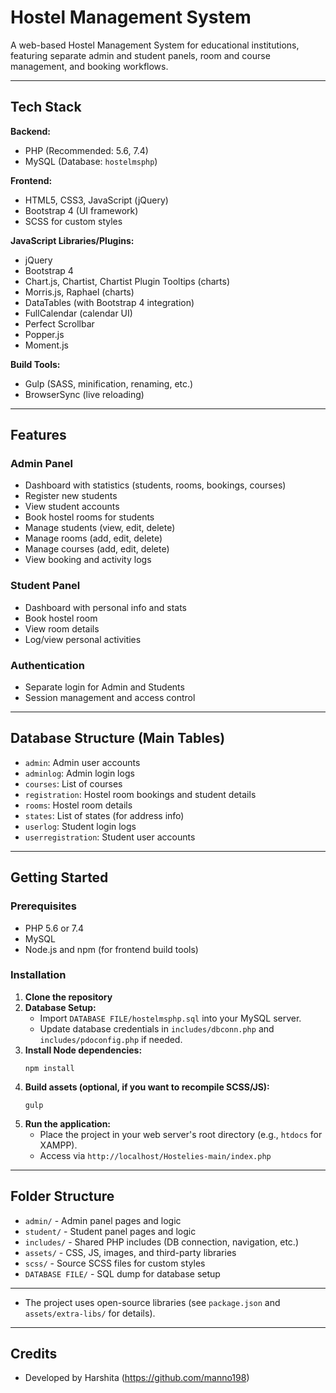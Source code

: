 # Hostel Management System

A web-based Hostel Management System for educational institutions, featuring separate admin and student panels, room and course management, and booking workflows.

---

## Tech Stack

**Backend:**
- PHP (Recommended: 5.6, 7.4)
- MySQL (Database: `hostelmsphp`)

**Frontend:**
- HTML5, CSS3, JavaScript (jQuery)
- Bootstrap 4 (UI framework)
- SCSS for custom styles

**JavaScript Libraries/Plugins:**
- jQuery
- Bootstrap 4
- Chart.js, Chartist, Chartist Plugin Tooltips (charts)
- Morris.js, Raphael (charts)
- DataTables (with Bootstrap 4 integration)
- FullCalendar (calendar UI)
- Perfect Scrollbar
- Popper.js
- Moment.js

**Build Tools:**
- Gulp (SASS, minification, renaming, etc.)
- BrowserSync (live reloading)

---

## Features

### Admin Panel
- Dashboard with statistics (students, rooms, bookings, courses)
- Register new students
- View student accounts
- Book hostel rooms for students
- Manage students (view, edit, delete)
- Manage rooms (add, edit, delete)
- Manage courses (add, edit, delete)
- View booking and activity logs

### Student Panel
- Dashboard with personal info and stats
- Book hostel room
- View room details
- Log/view personal activities

### Authentication
- Separate login for Admin and Students
- Session management and access control

---

## Database Structure (Main Tables)
- `admin`: Admin user accounts
- `adminlog`: Admin login logs
- `courses`: List of courses
- `registration`: Hostel room bookings and student details
- `rooms`: Hostel room details
- `states`: List of states (for address info)
- `userlog`: Student login logs
- `userregistration`: Student user accounts

---

## Getting Started

### Prerequisites
- PHP 5.6 or 7.4
- MySQL
- Node.js and npm (for frontend build tools)

### Installation

1. **Clone the repository**
2. **Database Setup:**
   - Import `DATABASE FILE/hostelmsphp.sql` into your MySQL server.
   - Update database credentials in `includes/dbconn.php` and `includes/pdoconfig.php` if needed.
3. **Install Node dependencies:**
   ```
   npm install
   ```
4. **Build assets (optional, if you want to recompile SCSS/JS):**
   ```
   gulp
   ```
5. **Run the application:**
   - Place the project in your web server's root directory (e.g., `htdocs` for XAMPP).
   - Access via `http://localhost/Hostelies-main/index.php`

---

## Folder Structure

- `admin/` - Admin panel pages and logic
- `student/` - Student panel pages and logic
- `includes/` - Shared PHP includes (DB connection, navigation, etc.)
- `assets/` - CSS, JS, images, and third-party libraries
- `scss/` - Source SCSS files for custom styles
- `DATABASE FILE/` - SQL dump for database setup

---

- The project uses open-source libraries (see `package.json` and `assets/extra-libs/` for details).

---

## Credits

- Developed by Harshita (https://github.com/manno198)
